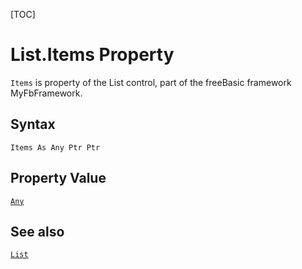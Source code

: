 [TOC]
# List.Items Property

`Items` is property of the List control, part of the freeBasic framework MyFbFramework.
## Syntax
```freeBasic
Items As Any Ptr Ptr
```
## Property Value
[`Any`]("https://www.freebasic.net/wiki/KeyPgAny")
## See also
[`List`](List.md)
